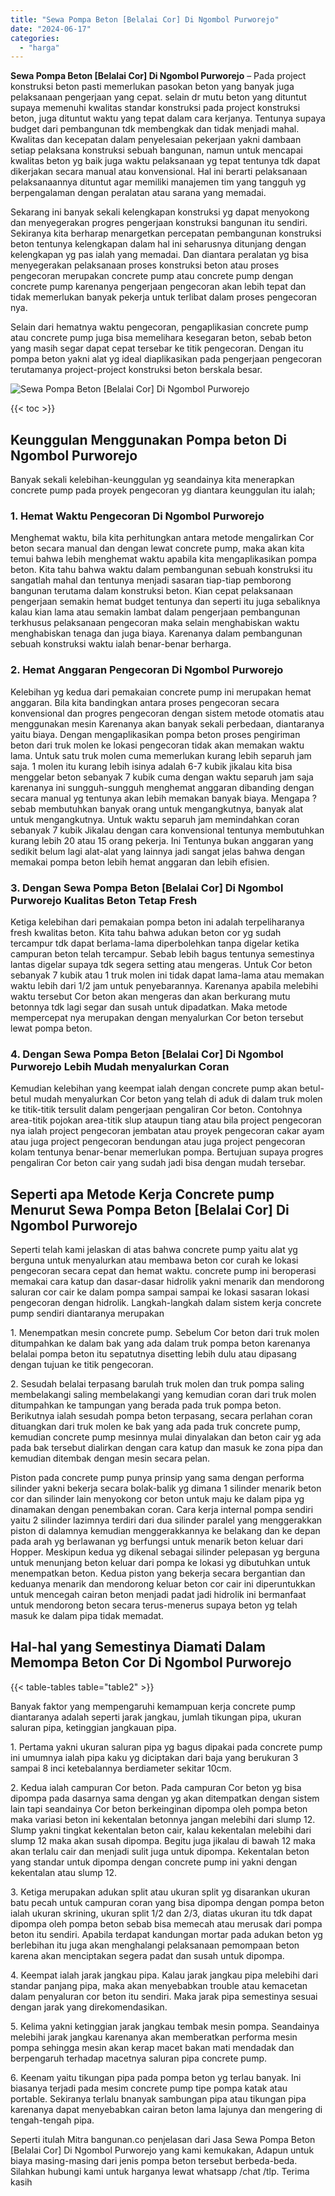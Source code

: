 ```yaml
---
title: "Sewa Pompa Beton [Belalai Cor] Di Ngombol Purworejo"
date: "2024-06-17"
categories: 
  - "harga"
---
```


**Sewa Pompa Beton \[Belalai Cor\] Di Ngombol Purworejo** – Pada project konstruksi beton pasti memerlukan pasokan beton yang banyak juga pelaksanaan pengerjaan yang cepat. selain dr mutu beton yang dituntut supaya memenuhi kwalitas standar konstruksi pada project konstruksi beton, juga dituntut waktu yang tepat dalam cara kerjanya. Tentunya supaya budget dari pembangunan tdk membengkak dan tidak menjadi mahal. Kwalitas dan kecepatan dalam penyelesaian pekerjaan yakni dambaan setiap pelaksana konstruksi sebuah bangunan, namun untuk mencapai kwalitas beton yg baik juga waktu pelaksanaan yg tepat tentunya tdk dapat dikerjakan secara manual atau konvensional. Hal ini berarti pelaksanaan pelaksanaannya dituntut agar memiliki manajemen tim yang tangguh yg berpengalaman dengan peralatan atau sarana yang memadai.

Sekarang ini banyak sekali kelengkapan konstruksi yg dapat menyokong dan menyegerakan progres pengerjaan konstruksi bangunan itu sendiri. Sekiranya kita berharap menargetkan percepatan pembangunan konstruksi beton tentunya kelengkapan dalam hal ini seharusnya ditunjang dengan kelengkapan yg pas ialah yang memadai. Dan diantara peralatan yg bisa menyegerakan pelaksanaan proses konstruksi beton atau proses pengecoran merupakan concrete pump atau concrete pump dengan concrete pump karenanya pengerjaan pengecoran akan lebih tepat dan tidak memerlukan banyak pekerja untuk terlibat dalam proses pengecoran nya.

Selain dari hematnya waktu pengecoran, pengaplikasian concrete pump atau concrete pump juga bisa memelihara kesegaran beton, sebab beton yang masih segar dapat cepat tersebar ke titik pengecoran. Dengan itu pompa beton yakni alat yg ideal diaplikasikan pada pengerjaan pengecoran terutamanya project-project konstruksi beton berskala besar.

![Sewa Pompa Beton [Belalai Cor] Di Ngombol Purworejo](/images/sewa-concrete-pump-26.png)

{{< toc >}}

## Keunggulan Menggunakan Pompa beton Di Ngombol Purworejo

Banyak sekali kelebihan-keunggulan yg seandainya kita menerapkan concrete pump pada proyek pengecoran yg diantara keunggulan itu ialah;

### 1\. Hemat Waktu Pengecoran Di Ngombol Purworejo

Menghemat waktu, bila kita perhitungkan antara metode mengalirkan Cor beton secara manual dan dengan lewat concrete pump, maka akan kita temui bahwa lebih menghemat waktu apabila kita mengaplikasikan pompa beton. Kita tahu bahwa waktu dalam pembangunan sebuah konstruksi itu sangatlah mahal dan tentunya menjadi sasaran tiap-tiap pemborong bangunan terutama dalam konstruksi beton. Kian cepat pelaksanaan pengerjaan semakin hemat budget tentunya dan seperti itu juga sebaliknya kalau kian lama atau semakin lambat dalam pengerjaan pembangunan terkhusus pelaksanaan pengecoran maka selain menghabiskan waktu menghabiskan tenaga dan juga biaya. Karenanya dalam pembangunan sebuah konstruksi waktu ialah benar-benar berharga.

### 2\. Hemat Anggaran Pengecoran Di Ngombol Purworejo

Kelebihan yg kedua dari pemakaian concrete pump ini merupakan hemat anggaran. Bila kita bandingkan antara proses pengecoran secara konvensional dan progres pengecoran dengan sistem metode otomatis atau menggunakan mesin Karenanya akan banyak sekali perbedaan, diantaranya yaitu biaya. Dengan mengaplikasikan pompa beton proses pengiriman beton dari truk molen ke lokasi pengecoran tidak akan memakan waktu lama. Untuk satu truk molen cuma memerlukan kurang lebih separuh jam saja. 1 molen itu kurang lebih isinya adalah 6-7 kubik jikalau kita bisa menggelar beton sebanyak 7 kubik cuma dengan waktu separuh jam saja karenanya ini sungguh-sungguh menghemat anggaran dibanding dengan secara manual yg tentunya akan lebih memakan banyak biaya. Mengapa ? sebab membutuhkan banyak orang untuk mengangkutnya, banyak alat untuk mengangkutnya. Untuk waktu separuh jam memindahkan coran sebanyak 7 kubik Jikalau dengan cara konvensional tentunya membutuhkan kurang lebih 20 atau 15 orang pekerja. Ini Tentunya bukan anggaran yang sedikit belum lagi alat-alat yang lainnya jadi sangat jelas bahwa dengan memakai pompa beton lebih hemat anggaran dan lebih efisien.

### 3\. Dengan Sewa Pompa Beton \[Belalai Cor\] Di Ngombol Purworejo Kualitas Beton Tetap Fresh

Ketiga kelebihan dari pemakaian pompa beton ini adalah terpeliharanya fresh kwalitas beton. Kita tahu bahwa adukan beton cor yg sudah tercampur tdk dapat berlama-lama diperbolehkan tanpa digelar ketika campuran beton telah tercampur. Sebab lebih bagus tentunya semestinya lantas digelar supaya tdk segera setting atau mengeras. Untuk Cor beton sebanyak 7 kubik atau 1 truk molen ini tidak dapat lama-lama atau memakan waktu lebih dari 1/2 jam untuk penyebarannya. Karenanya apabila melebihi waktu tersebut Cor beton akan mengeras dan akan berkurang mutu betonnya tdk lagi segar dan susah untuk dipadatkan. Maka metode mempercepat nya merupakan dengan menyalurkan Cor beton tersebut lewat pompa beton.

### 4\. Dengan Sewa Pompa Beton \[Belalai Cor\] Di Ngombol Purworejo Lebih Mudah menyalurkan Coran

Kemudian kelebihan yang keempat ialah dengan concrete pump akan betul-betul mudah menyalurkan Cor beton yang telah di aduk di dalam truk molen ke titik-titik tersulit dalam pengerjaan pengaliran Cor beton. Contohnya area-titik pojokan area-titik slup ataupun tiang atau bila project pengecoran nya ialah project pengecoran jembatan atau proyek pengecoran cakar ayam atau juga project pengecoran bendungan atau juga project pengecoran kolam tentunya benar-benar memerlukan pompa. Bertujuan supaya progres pengaliran Cor beton cair yang sudah jadi bisa dengan mudah tersebar.

## Seperti apa Metode Kerja Concrete pump Menurut Sewa Pompa Beton \[Belalai Cor\] Di Ngombol Purworejo

Seperti telah kami jelaskan di atas bahwa concrete pump yaitu alat yg berguna untuk menyalurkan atau membawa beton cor curah ke lokasi pengecoran secara cepat dan hemat waktu. concrete pump ini beroperasi memakai cara katup dan dasar-dasar hidrolik yakni menarik dan mendorong saluran cor cair ke dalam pompa sampai sampai ke lokasi sasaran lokasi pengecoran dengan hidrolik. Langkah-langkah dalam sistem kerja concrete pump sendiri diantaranya merupakan

1\. Menempatkan mesin concrete pump. Sebelum Cor beton dari truk molen ditumpahkan ke dalam bak yang ada dalam truk pompa beton karenanya belalai pompa beton itu sepatutnya disetting lebih dulu atau dipasang dengan tujuan ke titik pengecoran.

2\. Sesudah belalai terpasang barulah truk molen dan truk pompa saling membelakangi saling membelakangi yang kemudian coran dari truk molen ditumpahkan ke tampungan yang berada pada truk pompa beton. Berikutnya ialah sesudah pompa beton terpasang, secara perlahan coran dituangkan dari truk molen ke bak yang ada pada truk concrete pump, kemudian concrete pump mesinnya mulai dinyalakan dan beton cair yg ada pada bak tersebut dialirkan dengan cara katup dan masuk ke zona pipa dan kemudian ditembak dengan mesin secara pelan.

Piston pada concrete pump punya prinsip yang sama dengan performa silinder yakni bekerja secara bolak-balik yg dimana 1 silinder menarik beton cor dan silinder lain menyokong cor beton untuk maju ke dalam pipa yg dinamakan dengan penembakan coran. Cara kerja internal pompa sendiri yaitu 2 silinder lazimnya terdiri dari dua silinder paralel yang menggerakkan piston di dalamnya kemudian menggerakkannya ke belakang dan ke depan pada arah yg berlawanan yg berfungsi untuk menarik beton keluar dari Hopper. Meskipun kedua yg dikenal sebagai silinder pelepasan yg berguna untuk menunjang beton keluar dari pompa ke lokasi yg dibutuhkan untuk menempatkan beton. Kedua piston yang bekerja secara bergantian dan keduanya menarik dan mendorong keluar beton cor cair ini diperuntukkan untuk mencegah cairan beton menjadi padat jadi hidrolik ini bermanfaat untuk mendorong beton secara terus-menerus supaya beton yg telah masuk ke dalam pipa tidak memadat.

## Hal-hal yang Semestinya Diamati Dalam Memompa Beton Cor Di Ngombol Purworejo

{{< table-tables table="table2" >}}

Banyak faktor yang mempengaruhi kemampuan kerja concrete pump diantaranya adalah seperti jarak jangkau, jumlah tikungan pipa, ukuran saluran pipa, ketinggian jangkauan pipa.

1\. Pertama yakni ukuran saluran pipa yg bagus dipakai pada concrete pump ini umumnya ialah pipa kaku yg diciptakan dari baja yang berukuran 3 sampai 8 inci ketebalannya berdiameter sekitar 10cm.

2\. Kedua ialah campuran Cor beton. Pada campuran Cor beton yg bisa dipompa pada dasarnya sama dengan yg akan ditempatkan dengan sistem lain tapi seandainya Cor beton berkeinginan dipompa oleh pompa beton maka variasi beton ini kekentalan betonnya jangan melebihi dari slump 12. Slump yakni tingkat kekentalan beton cair, kalau kekentalan melebihi dari slump 12 maka akan susah dipompa. Begitu juga jikalau di bawah 12 maka akan terlalu cair dan menjadi sulit juga untuk dipompa. Kekentalan beton yang standar untuk dipompa dengan concrete pump ini yakni dengan kekentalan atau slump 12.

3\. Ketiga merupakan adukan split atau ukuran split yg disarankan ukuran batu pecah untuk campuran coran yang bisa dipompa dengan pompa beton ialah ukuran skrining, ukuran split 1/2 dan 2/3, diatas ukuran itu tdk dapat dipompa oleh pompa beton sebab bisa memecah atau merusak dari pompa beton itu sendiri. Apabila terdapat kandungan mortar pada adukan beton yg berlebihan itu juga akan menghalangi pelaksanaan pemompaan beton karena akan menciptakan segera padat dan susah untuk dipompa.

4\. Keempat ialah jarak jangkau pipa. Kalau jarak jangkau pipa melebihi dari standar panjang pipa, maka akan menyebabkan trouble atau kemacetan dalam penyaluran cor beton itu sendiri. Maka jarak pipa semestinya sesuai dengan jarak yang direkomendasikan.

5\. Kelima yakni ketinggian jarak jangkau tembak mesin pompa. Seandainya melebihi jarak jangkau karenanya akan memberatkan performa mesin pompa sehingga mesin akan kerap macet bakan mati mendadak dan berpengaruh terhadap macetnya saluran pipa concrete pump.

6\. Keenam yaitu tikungan pipa pada pompa beton yg terlau banyak. Ini biasanya terjadi pada mesim concrete pump tipe pompa katak atau portable. Sekiranya terlalu bnanyak sambungan pipa atau tikungan pipa karenanya dapat menyebabkan cairan beton lama lajunya dan mengering di tengah-tengah pipa.

Seperti itulah Mitra bangunan.co penjelasan dari Jasa Sewa Pompa Beton \[Belalai Cor\] Di Ngombol Purworejo yang kami kemukakan, Adapun untuk biaya masing-masing dari jenis pompa beton tersebut berbeda-beda. Silahkan hubungi kami untuk harganya lewat whatsapp /chat /tlp. Terima kasih
